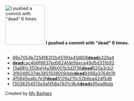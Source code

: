 <img src="https://my-badges.github.io/my-badges/dead-commit.png" alt="I pushed a commit with &quot;dead&quot; 6 times." title="I pushed a commit with &quot;dead&quot; 6 times." width="128">
<strong>I pushed a commit with &quot;dead&quot; 6 times.</strong>
<br><br>

- <a href="https://github.com/pfefferle/yigg/commit/86e7054b7258f83f2b45190a41d808deada326a4">86e7054b7258f83f2b45190a41d808<strong>dead</strong>a326a4</a>
- <a href="https://github.com/pfefferle/wordpress-semantic-linkbacks/commit/deadcac4b6f6637ed0624fde5bece49d5d331b92"><strong>dead</strong>cac4b6f6637ed0624fde5bece49d5d331b92</a>
- <a href="https://github.com/indieweb/wordpress-indieauth/commit/13a881c350be14a38b001b3d2f36dead620a3cb2">13a881c350be14a38b001b3d2f36<strong>dead</strong>620a3cb2</a>
- <a href="https://github.com/pfefferle/wordpress-webmention/commit/3f6048537de3851508009ddedead9496a3764b19">3f6048537de3851508009dde<strong>dead</strong>9496a3764b19</a>
- <a href="https://github.com/pfefferle/SemPress/commit/4f5845ea6c7e3fdead5129a215c52b6ea42df5d6">4f5845ea6c7e3f<strong>dead</strong>5129a215c52b6ea42df5d6</a>
- <a href="https://github.com/pfefferle/wordpress-salmon/commit/f3038354513e3af458a7401c9b4deada95ea9bda">f3038354513e3af458a7401c9b4<strong>dead</strong>a95ea9bda</a>


Created by <a href="https://github.com/my-badges/my-badges">My Badges</a>